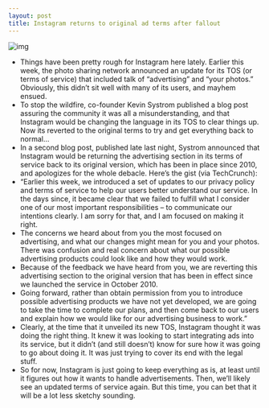 ```yaml
---
layout: post
title: Instagram returns to original ad terms after fallout
---
```

![img](http://media.idownloadblog.com/wp-content/uploads/2012/11/Instagram-web-profile-screenshot-003.jpg)
* Things have been pretty rough for Instagram here lately. Earlier this week, the photo sharing network announced an update for its TOS (or terms of service) that included talk of “advertising” and “your photos.” Obviously, this didn’t sit well with many of its users, and mayhem ensued.
* To stop the wildfire, co-founder Kevin Systrom published a blog post assuring the community it was all a misunderstanding, and that Instagram would be changing the language in its TOS to clear things up. Now its reverted to the original terms to try and get everything back to normal…
* In a second blog post, published late last night, Systrom announced that Instagram would be returning the advertising section in its terms of service back to its original version, which has been in place since 2010, and apologizes for the whole debacle. Here’s the gist (via TechCrunch):
* “Earlier this week, we introduced a set of updates to our privacy policy and terms of service to help our users better understand our service. In the days since, it became clear that we failed to fulfill what I consider one of our most important responsibilities – to communicate our intentions clearly. I am sorry for that, and I am focused on making it right.
* The concerns we heard about from you the most focused on advertising, and what our changes might mean for you and your photos. There was confusion and real concern about what our possible advertising products could look like and how they would work.
* Because of the feedback we have heard from you, we are reverting this advertising section to the original version that has been in effect since we launched the service in October 2010.
* Going forward, rather than obtain permission from you to introduce possible advertising products we have not yet developed, we are going to take the time to complete our plans, and then come back to our users and explain how we would like for our advertising business to work.”
* Clearly, at the time that it unveiled its new TOS, Instagram thought it was doing the right thing. It knew it was looking to start integrating ads into its service, but it didn’t (and still doesn’t) know for sure how it was going to go about doing it. It was just trying to cover its end with the legal stuff.
* So for now, Instagram is just going to keep everything as is, at least until it figures out how it wants to handle advertisements. Then, we’ll likely see an updated terms of service again. But this time, you can bet that it will be a lot less sketchy sounding.


